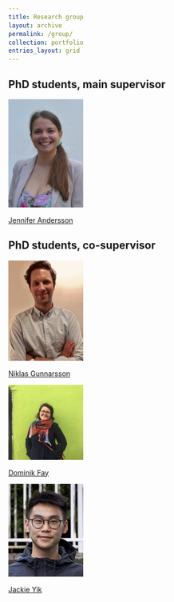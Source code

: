 ```yaml
---
title: Research group
layout: archive
permalink: /group/
collection: portfolio
entries_layout: grid
---
```


## PhD students, main supervisor 

<img src="/images/Jennifer_Andersson.png" alt="Jennifer Andersson" width="150"/>

[Jennifer Andersson](https://www.it.uu.se/katalog/jenan985)

## PhD students, co-supervisor

<img src="/images/Niklas_Gunnarsson.jpg" alt="Niklas Gunnarsson" width="150"/>

[Niklas Gunnarsson](https://katalog.uu.se/empinfo/?id=N18-2523)

<img src="/images/bio-photo.jpg" alt="Dominik Fay" width="150"/>

[Dominik Fay](https://www.kth.se/profile/dominikf)

<img src="/images/Jackie_Yik.png" alt="Jackie Yik" width="150"/>

[Jackie Yik](https://katalog.uu.se/profile/?id=N21-1121)
